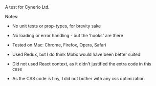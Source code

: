 A test for Cynerio Ltd.

Notes:

- No unit tests or prop-types, for brevity sake

- No loading or error handling - but the 'hooks' are there

- Tested on Mac: Chrome, Firefox, Opera, Safari

- Used Redux, but I do think Mobx would have been better suited

- Did not used React context, as it didn't justified the extra code in this case

- As the CSS code is tiny, I did not bother with any css optimization
